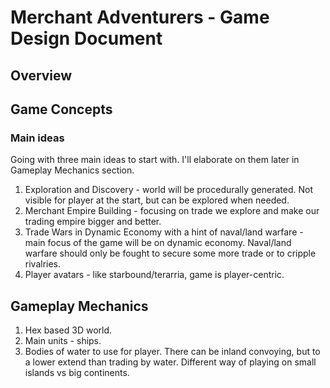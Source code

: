 # Merchant Adventurers - Game Design Document

## Overview

## Game Concepts

### Main ideas

Going with three main ideas to start with.
I'll elaborate on them later in Gameplay Mechanics
section.

1. Exploration and Discovery - world will be procedurally generated.
   Not visible for player at the start, but can be explored when needed.
2. Merchant Empire Building - focusing on trade we explore and make our
   trading empire bigger and better.
3. Trade Wars in Dynamic Economy with a hint of naval/land warfare - main
   focus of the game will be on dynamic economy. Naval/land warfare should
   only be fought to secure some more trade or to cripple rivalries.
4. Player avatars - like starbound/terarria, game is player-centric.

## Gameplay Mechanics

1. Hex based 3D world.
2. Main units - ships.
3. Bodies of water to use for player. There can be inland convoying, but to a lower extend than
   trading by water. Different way of playing on small islands vs big continents.

